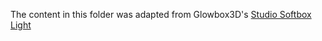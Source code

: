 The content in this folder was adapted from Glowbox3D's [Studio Softbox Light](https://www.fab.com/listings/f75c95dd-68fa-445e-83c0-400563d8736b)
